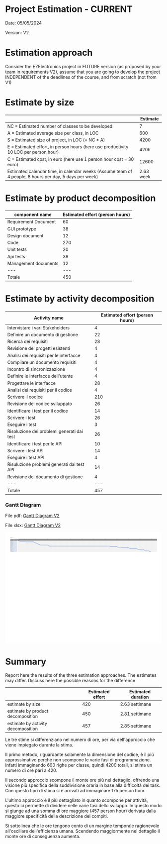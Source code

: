 # Project Estimation - CURRENT
Date: 05/05/2024

Version: V2


# Estimation approach
Consider the EZElectronics  project in FUTURE version (as proposed by your team in requirements V2), assume that you are going to develop the project INDEPENDENT of the deadlines of the course, and from scratch (not from V1)

# Estimate by size
### 
|             | Estimate                        |             
| ----------- | ------------------------------- |  
| NC =  Estimated number of classes to be developed   |              7               |             
|  A = Estimated average size per class, in LOC       |        600                   | 
| S = Estimated size of project, in LOC (= NC * A)    | 4200                         |
| E = Estimated effort, in person hours (here use productivity 10 LOC per person hour)  |  420h                        |   
| C = Estimated cost, in euro (here use 1 person hour cost = 30 euro) | 12600 | 
| Estimated calendar time, in calendar weeks (Assume team of 4 people, 8 hours per day, 5 days per week) |      2.63 week  |               

# Estimate by product decomposition
### 
|         component name    | Estimated effort (person hours)   |             
| ----------- | ------------------------------- | 
| Requirement Document    | 60 | 
| GUI prototype | 38 | 
| Design document | 12 | 
| Code | 270 | 
| Unit tests | 20 | 
| Api tests | 38 |
| Management documents  | 12 |
| ---    | --- |
| Totale | 450 | 



# Estimate by activity decomposition
### 
| Activity name                               | Estimated effort (person hours) |
|----------------------------------------|----------------------------------|
| Intervistare i vari Stakeholders | 4 |
| Definire un documento di gestione | 22 |
| Ricerca dei requisiti | 28 |
| Revisione dei progetti esistenti | 4 |
| Analisi dei requisiti per le interfacce| 4 |
| Compilare un documento requisiti | 4 |
| Incontro di sincronizzazione | 4 |
| Definire le interfacce dell'utente | 4 |
| Progettare le interfacce | 28 |
| Analisi dei requisiti per il codice | 4 |
| Scrivere il codice | 210 |
| Revisione del codice sviluppato| 26 |
| Identificare i test per il codice | 14 |
| Scrivere i test | 26 |
| Eseguire i test | 3 |
| Risoluzione dei problemi generati dai test | 26 |
| Identificare i test per le API | 10 |
| Scrivere i test API | 14 |
| Eseguire i test API | 4 |
| Risuluzione problemi generati dai test API | 14 |
| Revisione del documento di gestione | 4 |
| ---    | --- |
| Totale | 457 |


### Gantt Diagram
File pdf: [Gantt Diagram V2](diagrammi/v2/gantt_diagram_v2.pdf)

File xlsx: [Gantt Diagram V2](diagrammi/v2/gantt_diagram_v2.xlsx)

![Gantt Diagram V2](diagrammi/v2/gantt_diagram_v2.png)

# Summary

Report here the results of the three estimation approaches. The  estimates may differ. Discuss here the possible reasons for the difference

|             | Estimated effort                        |   Estimated duration |          
| ----------- | ------------------------------- | ---------------|
| estimate by size | 420 | 2.63 settimane|
| estimate by product decomposition | 450 | 2.81 settimane |
| estimate by activity decomposition | 457 | 2.85 settimane|

Le tre stime si differenziano nel numero di ore, per via dell'approccio che viene impiegato durante la stima. 

Il primo metodo, riguardante solamente la dimensione del codice, è il più approssimativo perché non scompone le varie fasi di programmazione. Infatti immaginando 600 righe per classe, quindi 4200 totali, si stima un numero di ore pari a 420.

Il secondo approccio scompone il monte ore più nel dettaglio, offrendo una visione più specifica della suddivisione oraria in base alla difficoltà dei task. Con questo tipo di stima si è arrivati ad immaginare 175 person hour.

L'ultimo approccio è il più dettagliato in quanto scompone per attività, questo ci permette di dividere nelle varie fasi dello sviluppo. In questo modo si giunge ad una somma di ore maggiore (457 person hour) derivata dalla maggiore specificità della descrizione dei compiti. 

Si sottolinea che le ore tengono conto di un margine temporale ragionevole all'oscillare dell'efficienza umana. Scendendo maggiormente nel dettaglio il monte ore di conseguenza aumenta.


